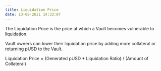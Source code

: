 ```yaml
---
title: Liquidation Price
date: 13-08-2021 14:33:07
---
```


The Liquidation Price is the price at which a Vault becomes vulnerable to liquidation.

Vault owners can lower their liquidation price by adding more collateral or returning pUSD to the Vault.

Liquidation Price = (Generated pUSD * Liquidation Ratio) / (Amount of Collateral)